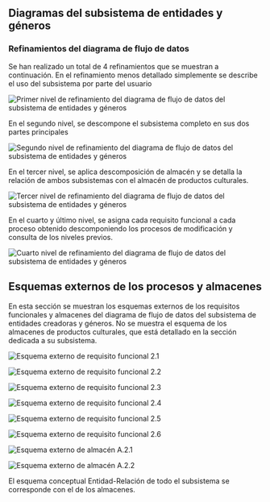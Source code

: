 ## Diagramas del subsistema de entidades y géneros

### Refinamientos del diagrama de flujo de datos

Se han realizado un total de 4 refinamientos que se muestran a
continuación. En el refinamiento menos detallado simplemente se
describe el uso del subsistema por parte del usuario

![Primer nivel de refinamiento del diagrama de flujo de datos del subsistema de entidades y géneros](Diagramas/EntidadesRef1.png)

En el segundo nivel, se descompone el subsistema completo en sus dos
partes principales

![Segundo nivel de refinamiento del diagrama de flujo de datos del subsistema de entidades y géneros](Diagramas/EntidadesRef2.png)

En el tercer nivel, se aplica descomposición de almacén y se detalla
la relación de ambos subsistemas con el almacén de productos
culturales.

![Tercer nivel de refinamiento del diagrama de flujo de datos del subsistema de entidades y géneros](Diagramas/EntidadesRef2.1.png)

En el cuarto y último nivel, se asigna cada requisito funcional a cada
proceso obtenido descomponiendo los procesos de modificación y consulta de
los niveles previos.

![Cuarto nivel de refinamiento del diagrama de flujo de datos del subsistema de entidades y géneros](Diagramas/EntidadesRef3.png)

## Esquemas externos de los procesos y almacenes

En esta sección se muestran los esquemas externos de los requisitos
funcionales y almacenes del diagrama de flujo de datos del subsistema
de entidades creadoras y géneros. No se muestra el esquema de los
almacenes de productos culturales, que está detallado en la sección
dedicada a su subsistema.

![Esquema externo de requisito funcional 2.1](Diagramas/RF-2.1.png) 

![Esquema externo de requisito funcional 2.2](Diagramas/RF-2.2.png)

![Esquema externo de requisito funcional 2.3](Diagramas/RF-2.3.png) 

![Esquema externo de requisito funcional 2.4](Diagramas/RF-2.4.png) 

![Esquema externo de requisito funcional 2.5](Diagramas/RF-2.5.png) 

![Esquema externo de requisito funcional 2.6](Diagramas/RF-2.6.png) 

![Esquema externo de almacén A.2.1](Diagramas/A.2.1.png) 

![Esquema externo de almacén A.2.2](Diagramas/A.2.2.png) 

El esquema conceptual Entidad-Relación de todo el subsistema se corresponde con el de los almacenes.


